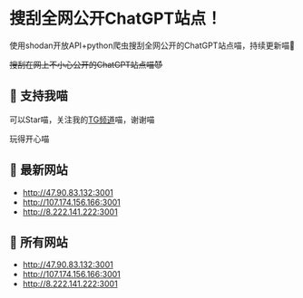 # 搜刮全网公开ChatGPT站点！

使用shodan开放API+python爬虫搜刮全网公开的ChatGPT站点喵，持续更新喵🥳

~~搜刮在网上不小心公开的ChatGPT站点喵😈~~

## 🚀 支持我喵

可以Star喵，关注我的[TG频道](https://t.me/puddin_share)喵，谢谢喵

玩得开心喵

## 📖 最新网站

- http://47.90.83.132:3001
- http://107.174.156.166:3001
- http://8.222.141.222:3001


## 📖 所有网站

- http://47.90.83.132:3001
- http://107.174.156.166:3001
- http://8.222.141.222:3001


